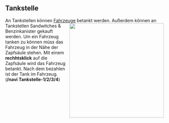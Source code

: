 ## Tankstelle

An Tankstellen können [Fahrzeuge](https://imgxrke.github.io/GRWiki/pages/fahrzeuge/allgemein/) betankt werden. <img align="right" width="300" eight="200" src="https://i.imgur.com/JIw50S9.png"> Außerdem können an Tankstellen Sandwitches & Benzinkanister gekauft werden.
Um ein Fahrzeug tanken zu können müss das Fahrzeug in der Nähe der Zapfsäule stehen. Mit einem **rechhtsklick** auf die Zapfsäule wird das Fahrzeug betankt.
Nach dem bezahlen ist der Tank im Fahrzeug. (**/navi Tankstelle-1/2/3/4**)

